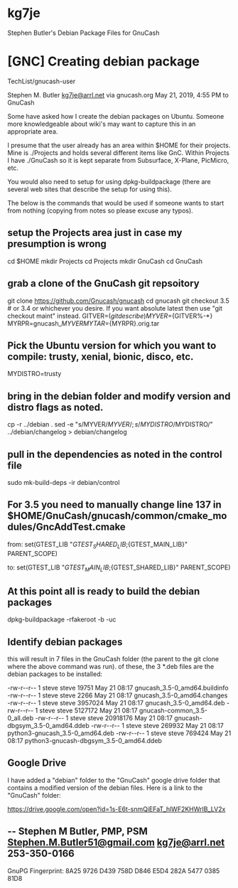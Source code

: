# kg7je
Stephen Butler's Debian Package Files for GnuCash


# [GNC] Creating debian package
TechList/gnucash-user

Stephen M. Butler kg7je@arrl.net via gnucash.org 
May 21, 2019, 4:55 PM
to GnuCash

Some have asked how I create the debian packages on Ubuntu.  Someone
more knowledgeable about wiki's may want to capture this in an
appropriate area.

I presume that the user already has an area within $HOME for their
projects.  Mine is ./Projects and holds several different items like
GnC.  Within Projects I have ./GnuCash so it is kept separate from
Subsurface, X-Plane, PicMicro, etc.

You would also need to setup for using dpkg-buildpackage (there are
several web sites that describe the setup for using this).

The below is the commands that would be used if someone wants to start
from nothing (copying from notes so please excuse any typos).

## setup the Projects area just in case my presumption is wrong
 cd $HOME
 mkdir Projects
 cd Projects
 mkdir GnuCash
 cd GnuCash

## grab a clone of the GnuCash git repsoitory
 git clone https://github.com/Gnucash/gnucash
 cd gnucash
 git checkout 3.5   # or 3.4 or whichever you desire.  If you want absolute latest then use "git checkout  maint" instead.
 GITVER=$(git describe)
 MYVER=${GITVER%-*}
 MYRPR=gnucash_${MYVER}
 MYTAR=${MYRPR}.orig.tar

## Pick the Ubuntu version for which you want to compile: trusty, xenial, bionic, disco, etc.
 MYDISTRO=trusty

## bring in the debian folder and modify version and distro flags as noted.
 cp -r ../debian .
 sed -e "s/MYVER/${MYVER}/;s/MYDISTRO/$MYDISTRO/" ../debian/changelog > debian/changelog

## pull in the dependencies as noted in the control file
 sudo mk-build-deps -ir debian/control
## For 3.5 you need to manually change line 137 in $HOME/GnuCash/gnucash/common/cmake_modules/GncAddTest.cmake
 from:       set(GTEST_LIB "${GTEST_SHARED_LIB};${GTEST_MAIN_LIB}" PARENT_SCOPE)
 
 to:       set(GTEST_LIB "${GTEST_MAIN_LIB};${GTEST_SHARED_LIB}" PARENT_SCOPE)

## At this point all is ready to build the debian packages

 dpkg-buildpackage -rfakeroot -b -uc

## Identify debian packages

this will result in 7 files in the GnuCash folder (the parent to the git clone where the above command was run).
of these, the 3 *.deb files are the debian packages to be installed:

 -rw-r--r-- 1 steve steve    19751 May 21 08:17 gnucash_3.5-0_amd64.buildinfo
 -rw-r--r-- 1 steve steve     2266 May 21 08:17 gnucash_3.5-0_amd64.changes
 -rw-r--r-- 1 steve steve  3957024 May 21 08:17 gnucash_3.5-0_amd64.deb
 -rw-r--r-- 1 steve steve  5127172 May 21 08:17 gnucash-common_3.5-0_all.deb
 -rw-r--r-- 1 steve steve 20918176 May 21 08:17 gnucash-dbgsym_3.5-0_amd64.ddeb
 -rw-r--r-- 1 steve steve   269932 May 21 08:17 python3-gnucash_3.5-0_amd64.deb
 -rw-r--r-- 1 steve steve   769424 May 21 08:17 python3-gnucash-dbgsym_3.5-0_amd64.ddeb

## Google Drive

I have added a "debian" folder to the "GnuCash" google drive folder that contains a modified version  of the debian files.  Here is a link to the "GnuCash" folder:

https://drive.google.com/open?id=1s-E6t-snmQiEFaT_hlWF2KHWrIB_LV2x

 -- 
Stephen M Butler, PMP, PSM
Stephen.M.Butler51@gmail.com
kg7je@arrl.net
253-350-0166
-------------------------------------------
GnuPG Fingerprint:  8A25 9726 D439 758D D846 E5D4 282A 5477 0385 81D8
